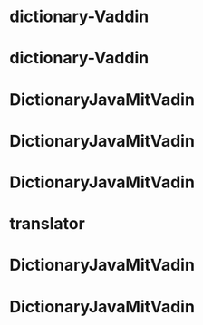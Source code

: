 # dictionary-Vaddin
# dictionary-Vaddin
# DictionaryJavaMitVadin
# DictionaryJavaMitVadin
# DictionaryJavaMitVadin
# translator
# DictionaryJavaMitVadin
# DictionaryJavaMitVadin
